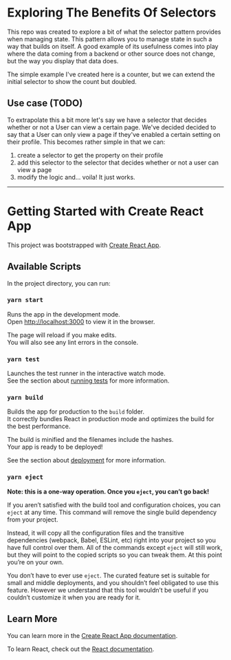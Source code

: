 # Exploring The Benefits Of Selectors

This repo was created to explore a bit of what the selector pattern provides when managing state.
This pattern allows you to manage state in such a way that builds on itself. A good example of its
usefulness comes into play where the data coming from a backend or other source does not change,
but the way you display that data does. 

The simple example I've created here is a counter, but we can extend the initial selector to show
the count but doubled. 

## Use case (TODO)

To extrapolate this a bit more let's say we have a selector that decides whether or not a User can
view a certain page. We've decided decided to say that a User can only view a page if they've
enabled a certain setting on their profile. This becomes rather simple in that we can:
1. create a selector to get the property on their profile
2. add this selector to the selector that decides whether or not a user can view a page
3. modify the logic and... voila! It just works. 

--------------------------

# Getting Started with Create React App

This project was bootstrapped with [Create React App](https://github.com/facebook/create-react-app).

## Available Scripts

In the project directory, you can run:

### `yarn start`

Runs the app in the development mode.\
Open [http://localhost:3000](http://localhost:3000) to view it in the browser.

The page will reload if you make edits.\
You will also see any lint errors in the console.

### `yarn test`

Launches the test runner in the interactive watch mode.\
See the section about [running tests](https://facebook.github.io/create-react-app/docs/running-tests) for more information.

### `yarn build`

Builds the app for production to the `build` folder.\
It correctly bundles React in production mode and optimizes the build for the best performance.

The build is minified and the filenames include the hashes.\
Your app is ready to be deployed!

See the section about [deployment](https://facebook.github.io/create-react-app/docs/deployment) for more information.

### `yarn eject`

**Note: this is a one-way operation. Once you `eject`, you can’t go back!**

If you aren’t satisfied with the build tool and configuration choices, you can `eject` at any time. This command will remove the single build dependency from your project.

Instead, it will copy all the configuration files and the transitive dependencies (webpack, Babel, ESLint, etc) right into your project so you have full control over them. All of the commands except `eject` will still work, but they will point to the copied scripts so you can tweak them. At this point you’re on your own.

You don’t have to ever use `eject`. The curated feature set is suitable for small and middle deployments, and you shouldn’t feel obligated to use this feature. However we understand that this tool wouldn’t be useful if you couldn’t customize it when you are ready for it.

## Learn More

You can learn more in the [Create React App documentation](https://facebook.github.io/create-react-app/docs/getting-started).

To learn React, check out the [React documentation](https://reactjs.org/).
